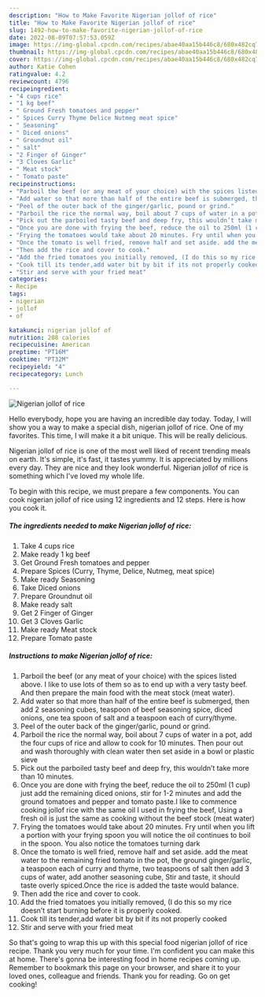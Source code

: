 ```yaml
---
description: "How to Make Favorite Nigerian jollof of rice"
title: "How to Make Favorite Nigerian jollof of rice"
slug: 1492-how-to-make-favorite-nigerian-jollof-of-rice
date: 2022-08-09T07:57:53.059Z
image: https://img-global.cpcdn.com/recipes/abae40aa15b446c8/680x482cq70/nigerian-jollof-of-rice-recipe-main-photo.jpg
thumbnail: https://img-global.cpcdn.com/recipes/abae40aa15b446c8/680x482cq70/nigerian-jollof-of-rice-recipe-main-photo.jpg
cover: https://img-global.cpcdn.com/recipes/abae40aa15b446c8/680x482cq70/nigerian-jollof-of-rice-recipe-main-photo.jpg
author: Katie Cohen
ratingvalue: 4.2
reviewcount: 4796
recipeingredient:
- "4 cups rice"
- "1 kg beef"
- " Ground Fresh tomatoes and pepper"
- " Spices Curry Thyme Delice Nutmeg meat spice"
- " Seasoning"
- " Diced onions"
- " Groundnut oil"
- " salt"
- "2 Finger of Ginger"
- "3 Cloves Garlic"
- " Meat stock"
- " Tomato paste"
recipeinstructions:
- "Parboil the beef (or any meat of your choice) with the spices listed above. I like to use lots of them so as to end up with a very tasty beef. And then prepare the main food with the meat stock (meat water)."
- "Add water so that more than half of the entire beef is submerged, then add 2 seasoning cubes, teaspoon of beef seasoning spice, diced onions, one tea spoon of salt and a teaspoon each of curry/thyme."
- "Peel of the outer back of the ginger/garlic, pound or grind."
- "Parboil the rice the normal way, boil about 7 cups of water in a pot, add the four cups of rice and allow to cook for 10 minutes. Then pour out and wash thoroughly with clean water then set aside in a bowl or plastic sieve"
- "Pick out the parboiled tasty beef and deep fry, this wouldn’t take more than 10 minutes."
- "Once you are done with frying the beef, reduce the oil to 250ml (1 cup) just add the remaining diced onions, stir for 1-2 minutes and add the ground tomatoes and pepper and tomato paste.I like to commence cooking jollof rice with the same oil I used in frying the beef, Using a fresh oil is just the same as cooking without the beef stock (meat water)"
- "Frying the tomatoes would take about 20 minutes. Fry until when you lift a portion with your frying spoon you will notice the oil continues to boil in the spoon. You also notice the tomatoes turning dark"
- "Once the tomato is well fried, remove half and set aside. add the meat water to the remaining fried tomato in the pot, the ground ginger/garlic, a teaspoon each of curry and thyme, two teaspoons of salt then add 3 cups of water, add another seasoning cube, Stir and taste, it should taste overly spiced.Once the rice is added the taste would balance."
- "Then add the rice and cover to cook."
- "Add the fried tomatoes you initially removed, (I do this so my rice doesn’t start burning before it is properly cooked."
- "Cook till its tender,add water bit by bit if its not properly cooked"
- "Stir and serve with your fried meat"
categories:
- Recipe
tags:
- nigerian
- jollof
- of

katakunci: nigerian jollof of 
nutrition: 208 calories
recipecuisine: American
preptime: "PT16M"
cooktime: "PT32M"
recipeyield: "4"
recipecategory: Lunch

---
```



![Nigerian jollof of rice](https://img-global.cpcdn.com/recipes/abae40aa15b446c8/680x482cq70/nigerian-jollof-of-rice-recipe-main-photo.jpg)

Hello everybody, hope you are having an incredible day today. Today, I will show you a way to make a special dish, nigerian jollof of rice. One of my favorites. This time, I will make it a bit unique. This will be really delicious.

Nigerian jollof of rice is one of the most well liked of recent trending meals on earth. It's simple, it's fast, it tastes yummy. It is appreciated by millions every day. They are nice and they look wonderful. Nigerian jollof of rice is something which I've loved my whole life.




To begin with this recipe, we must prepare a few components. You can cook nigerian jollof of rice using 12 ingredients and 12 steps. Here is how you cook it.

<!--inarticleads1-->

##### The ingredients needed to make Nigerian jollof of rice:

1. Take 4 cups rice
1. Make ready 1 kg beef
1. Get  Ground Fresh tomatoes and pepper
1. Prepare  Spices (Curry, Thyme, Delice, Nutmeg, meat spice)
1. Make ready  Seasoning
1. Take  Diced onions
1. Prepare  Groundnut oil
1. Make ready  salt
1. Get 2 Finger of Ginger
1. Get 3 Cloves Garlic
1. Make ready  Meat stock
1. Prepare  Tomato paste




<!--inarticleads2-->

##### Instructions to make Nigerian jollof of rice:

1. Parboil the beef (or any meat of your choice) with the spices listed above. I like to use lots of them so as to end up with a very tasty beef. And then prepare the main food with the meat stock (meat water).
1. Add water so that more than half of the entire beef is submerged, then add 2 seasoning cubes, teaspoon of beef seasoning spice, diced onions, one tea spoon of salt and a teaspoon each of curry/thyme.
1. Peel of the outer back of the ginger/garlic, pound or grind.
1. Parboil the rice the normal way, boil about 7 cups of water in a pot, add the four cups of rice and allow to cook for 10 minutes. Then pour out and wash thoroughly with clean water then set aside in a bowl or plastic sieve
1. Pick out the parboiled tasty beef and deep fry, this wouldn’t take more than 10 minutes.
1. Once you are done with frying the beef, reduce the oil to 250ml (1 cup) just add the remaining diced onions, stir for 1-2 minutes and add the ground tomatoes and pepper and tomato paste.I like to commence cooking jollof rice with the same oil I used in frying the beef, Using a fresh oil is just the same as cooking without the beef stock (meat water)
1. Frying the tomatoes would take about 20 minutes. Fry until when you lift a portion with your frying spoon you will notice the oil continues to boil in the spoon. You also notice the tomatoes turning dark
1. Once the tomato is well fried, remove half and set aside. add the meat water to the remaining fried tomato in the pot, the ground ginger/garlic, a teaspoon each of curry and thyme, two teaspoons of salt then add 3 cups of water, add another seasoning cube, Stir and taste, it should taste overly spiced.Once the rice is added the taste would balance.
1. Then add the rice and cover to cook.
1. Add the fried tomatoes you initially removed, (I do this so my rice doesn’t start burning before it is properly cooked.
1. Cook till its tender,add water bit by bit if its not properly cooked
1. Stir and serve with your fried meat




So that's going to wrap this up with this special food nigerian jollof of rice recipe. Thank you very much for your time. I'm confident you can make this at home. There's gonna be interesting food in home recipes coming up. Remember to bookmark this page on your browser, and share it to your loved ones, colleague and friends. Thank you for reading. Go on get cooking!
